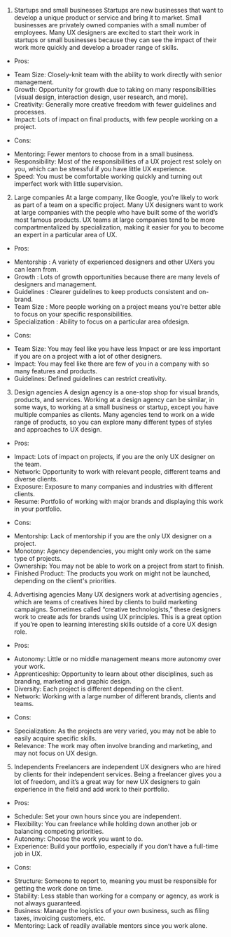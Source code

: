1. Startups and small businesses
Startups are new businesses that want to develop a unique product or service and bring it to market. Small businesses are privately owned companies with a small number of employees. Many UX designers are excited to start their work in startups or small businesses because they can see the impact of their work more quickly and develop a broader range of skills.
- Pros:
+ Team Size: Closely-knit team with the ability to work directly with senior management.
+ Growth: Opportunity for growth due to taking on many responsibilities (visual design, interaction design, user research, and more).
+ Creativity: Generally more creative freedom with fewer guidelines and processes.
+ Impact: Lots of impact on final products, with few people working on a project.
- Cons:
+ Mentoring: Fewer mentors to choose from in a small business.
+ Responsibility: Most of the responsibilities of a UX project rest solely on you, which can be stressful if you have little UX experience.
+ Speed: You must be comfortable working quickly and turning out imperfect work with little supervision.

2. Large companies
At a large company, like Google, you’re likely to work as part of a team on a specific project. Many UX designers want to work at large companies with the people who have built some of the world’s most famous products. UX teams at large companies tend to be more compartmentalized by specialization, making it easier for you to become an expert in a particular area of ​​UX.
- Pros:
+ Mentorship : A variety of experienced designers and other UXers you can learn from.
+ Growth : Lots of growth opportunities because there are many levels of designers and management.
+ Guidelines : Clearer guidelines to keep products consistent and on-brand.
+ Team Size : More people working on a project means you're better able to focus on your specific responsibilities.
+ Specialization : Ability to focus on a particular area of ​​design.
- Cons:
+ Team Size: You may feel like you have less Impact or are less important if you are on a project with a lot of other designers.
+ Impact: You may feel like there are few of you in a company with so many features and products.
+ Guidelines: Defined guidelines can restrict creativity.

3. Design agencies
A design agency is a one-stop shop for visual brands, products, and services. Working at a design agency can be similar, in some ways, to working at a small business or startup, except you have multiple companies as clients. Many agencies tend to work on a wide range of products, so you can explore many different types of styles and approaches to UX design.
- Pros:
+ Impact: Lots of impact on projects, if you are the only UX designer on the team.
+ Network: Opportunity to work with relevant people, different teams and diverse clients.
+ Exposure: Exposure to many companies and industries with different clients.
+ Resume: Portfolio of working with major brands and displaying this work in your portfolio.
- Cons:
+ Mentorship: Lack of mentorship if you are the only UX designer on a project.
+ Monotony: Agency dependencies, you might only work on the same type of projects.
+ Ownership: You may not be able to work on a project from start to finish.
+ Finished Product: The products you work on might not be launched, depending on the client's priorities.

4. Advertising agencies
Many UX designers work at advertising agencies , which are teams of creatives hired by clients to build marketing campaigns. Sometimes called “creative technologists,” these designers work to create ads for brands using UX principles. This is a great option if you’re open to learning interesting skills outside of a core UX design role.
- Pros:
+ Autonomy: Little or no middle management means more autonomy over your work.
+ Apprenticeship: Opportunity to learn about other disciplines, such as branding, marketing and graphic design.
+ Diversity: Each project is different depending on the client.
+ Network: Working with a large number of different brands, clients and teams.
- Cons:
+ Specialization: As the projects are very varied, you may not be able to easily acquire specific skills.
+ Relevance: The work may often involve branding and marketing, and may not focus on UX design.
  
5. Independents
Freelancers are independent UX designers who are hired by clients for their independent services. Being a freelancer gives you a lot of freedom, and it’s a great way for new UX designers to gain experience in the field and add work to their portfolio.
- Pros:
+ Schedule: Set your own hours since you are independent.
+ Flexibility: You can freelance while holding down another job or balancing competing priorities.
+ Autonomy: Choose the work you want to do.
+ Experience: Build your portfolio, especially if you don’t have a full-time job in UX.
- Cons:
+ Structure: Someone to report to, meaning you must be responsible for getting the work done on time.
+ Stability: Less stable than working for a company or agency, as work is not always guaranteed.
+ Business: Manage the logistics of your own business, such as filing taxes, invoicing customers, etc.
+ Mentoring: Lack of readily available mentors since you work alone.





